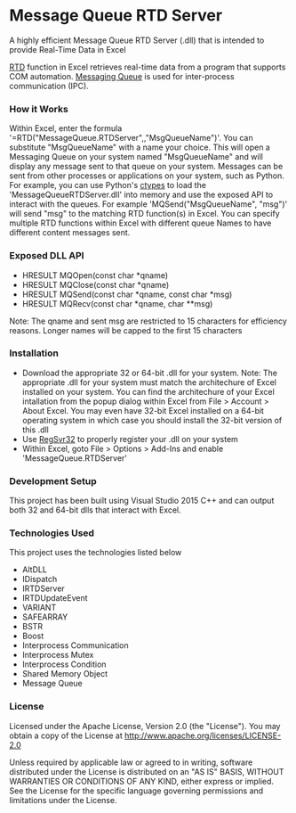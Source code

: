 # Message Queue RTD Server
A highly efficient Message Queue RTD Server (.dll) that is intended to provide Real-Time Data in Excel

[RTD] function in Excel retrieves real-time data from a program that supports COM automation.
[Messaging Queue] is used for inter-process communication (IPC).


### How it Works
Within Excel, enter the formula '=RTD("MessageQueue.RTDServer",,"MsgQueueName")'.  You can substitute "MsgQueueName" with a name your choice.  This will open a Messaging Queue on your system named "MsgQueueName" and will display any message sent to that queue on your system.  Messages can be sent from other processes or applications on your system, such as Python.  For example, you can use Python's [ctypes] to load the 'MessageQueueRTDServer.dll' into memory and use the exposed API to interact with the queues.  For example 'MQSend("MsgQueueName", "msg")' will send "msg" to the matching RTD function(s) in Excel.  You can specify multiple RTD functions within Excel with different queue Names to have different content messages sent. 


### Exposed DLL API
- HRESULT MQOpen(const char \*qname)
- HRESULT MQClose(const char \*qname)
- HRESULT MQSend(const char \*qname, const char \*msg)
- HRESULT MQRecv(const char \*qname, char \*\*msg)

Note:  The qname and sent msg are restricted to 15 characters for efficiency reasons.  Longer names will be capped to the first 15 characters


### Installation
- Download the appropriate 32 or 64-bit .dll for your system.  Note:  The appropriate .dll for your system must match the architechure of Excel installed on your system.  You can find the architechure of your Excel intallation from the popup dialog within Excel from File > Account > About Excel.  You may even have 32-bit Excel installed on a 64-bit operating system in which case you should install the 32-bit version of this .dll
- Use [RegSvr32] to properly register your .dll on your system
- Within Excel, goto File > Options > Add-Ins and enable 'MessageQueue.RTDServer'


### Development Setup
This project has been built using Visual Studio 2015 C++ and can output both 32 and 64-bit dlls that interact with Excel.


### Technologies Used
This project uses the technologies listed below
- AltDLL
- IDispatch
- IRTDServer
- IRTDUpdateEvent
- VARIANT
- SAFEARRAY
- BSTR
- Boost
- Interprocess Communication
- Interprocess Mutex
- Interprocess Condition
- Shared Memory Object
- Message Queue


### License
Licensed under the Apache License, Version 2.0 (the "License"). You may obtain a copy of the License at
  http://www.apache.org/licenses/LICENSE-2.0

Unless required by applicable law or agreed to in writing, software distributed under the License is distributed on an "AS IS" BASIS, WITHOUT WARRANTIES OR CONDITIONS OF ANY KIND, either express or implied.  See the License for the specific language governing permissions and limitations under the License.


[//]: # (These are reference links used in the body of this note and get stripped out when the markdown processor does its job. There is no need to format nicely because it shouldn't be seen. Thanks SO - http://stackoverflow.com/questions/4823468/store-comments-in-markdown-syntax)

   [RTD]: <https://support.office.com/en-us/article/RTD-function-e0cc001a-56f0-470a-9b19-9455dc0eb593>
   [Messaging Queue]: <https://en.wikipedia.org/wiki/Message_queue>
   [RegSvr32]: <https://support.microsoft.com/en-us/kb/249873>
   [ctypes]: <https://docs.python.org/2/library/ctypes.html>
